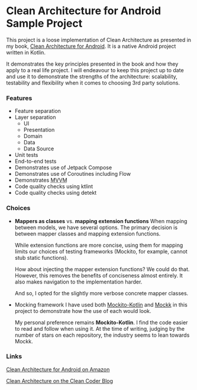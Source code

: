 # Clean Architecture for Android Sample Project

This project is a loose implementation of Clean Architecture as presented in my
book,  [Clean Architecture for Android](https://amzn.to/43cUuhb). It is a native Android project
written in Kotlin.

It demonstrates the key principles presented in the book and how they apply to a real life project.
I will endeavour to keep this project up to date and use it to demonstrate the strengths of the
architecture: scalability, testability and flexibility when it comes to choosing 3rd party
solutions.

### Features

- Feature separation
- Layer separation
    - UI
    - Presentation
    - Domain
    - Data
    - Data Source
- Unit tests
- End-to-end tests
- Demonstrates use of Jetpack Compose
- Demonstrates use of Coroutines including Flow
- Demonstrates <abbr title="Model View ViewModel">MVVM</abbr>
- Code quality checks using ktlint
- Code quality checks using detekt

### Choices

- **Mappers as classes** vs. **mapping extension functions**
  When mapping between models, we have several options. The primary decision is between mapper classes and mapping extension functions.

  While extension functions are more concise, using them for mapping limits our choices of testing frameworks (Mockito, for example, cannot stub static functions).

  How about injecting the mapper extension functions? We could do that. However, this removes the benefits of conciseness almost entirely. It also makes navigation to the implementation harder.

  And so, I opted for the slightly more verbose concrete mapper classes.

- Mocking framework
  I have used both [Mockito-Kotlin](https://github.com/mockito/mockito-kotlin) and [Mockk](https://mockk.io/) in this project to demonstrate how the use of each would look.

  My personal preference remains **Mockito-Kotlin**. I find the code easier to read and follow when using it. At the time of writing, judging by the number of stars on each repository, the industry seems to lean towards Mockk.

### Links

[Clean Architecture for Android on Amazon](https://amzn.to/43cUuhb "Clean Architecture for Android")

[Clean Architecture on the Clean Coder Blog](https://blog.cleancoder.com/uncle-bob/2012/08/13/the-clean-architecture.html "Clean Architecture")
